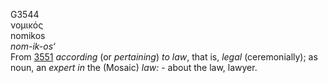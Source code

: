 <body>
  <p>G3544<br>  νομικός  <br> nomikos  <br><i>nom-ik-os‘ </i><br>From <a href="g3551.htm">3551</a>  <i>according</i> (or <i>pertaining</i>) <i>to</i> <i>law</i>, that is, <i>legal</i> (ceremonially); as noun, an <i>expert</i> <i>in</i> the (Mosaic) <i>law:</i> - about the law, lawyer.<br></p>
 </body>